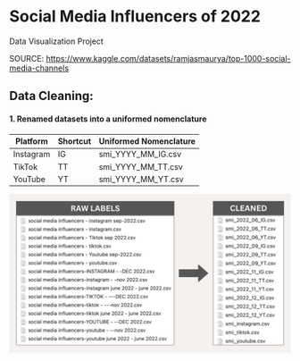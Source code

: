 # Social Media Influencers of 2022
Data Visualization Project

SOURCE: https://www.kaggle.com/datasets/ramjasmaurya/top-1000-social-media-channels

## Data Cleaning:

#### 1. Renamed datasets into a uniformed nomenclature

| Platform | Shortcut | Uniformed Nomenclature |
|----------|----------|------------------------|
| Instagram | IG | smi_YYYY_MM_IG.csv |
| TikTok | TT | smi_YYYY_MM_TT.csv |
| YouTube | YT | smi_YYYY_MM_YT.csv |

![datasets relabelled](img/cleaned_labels.jpg)
